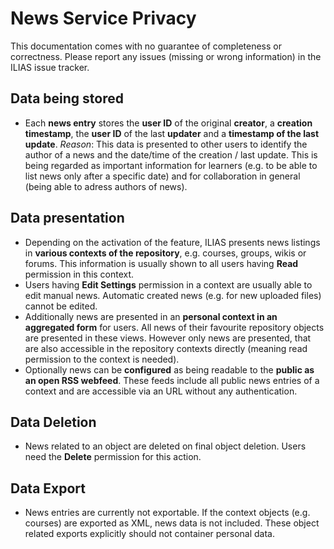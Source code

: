 # News Service Privacy

This documentation comes with no guarantee of completeness or correctness. Please report any issues (missing or wrong information) in the ILIAS issue tracker.

## Data being stored

- Each **news entry** stores the **user ID** of the original **creator**, a **creation timestamp**, the **user ID** of the last **updater** and a **timestamp of the last update**. _Reason_: This data is presented to other users to identify the author of a news and the date/time of the creation / last update. This is being regarded as important information for learners (e.g. to be able to list news only after a specific date) and for collaboration in general (being able to adress authors of news).


## Data presentation

- Depending on the activation of the feature, ILIAS presents news listings in **various contexts of the repository**, e.g. courses, groups, wikis or forums. This information is usually shown to all users having **Read** permission in this context. 
- Users having **Edit Settings** permission in a context are usually able to edit manual news. Automatic created news (e.g. for new uploaded files) cannot be edited.
- Additionally news are presented in an **personal context in an aggregated form** for users. All news of their favourite repository objects are presented in these views. However only news are presented, that are also accessible in the repository contexts directly (meaning read permission to the context is needed).
- Optionally news can be **configured** as being readable to the **public as an open RSS webfeed**. These feeds include all public news entries of a context and are accessible via an URL without any authentication.

## Data Deletion

- News related to an object are deleted on final object deletion. Users need the **Delete** permission for this action.

## Data Export

- News entries are currently not exportable. If the context objects (e.g. courses) are exported as XML, news data is not included. These object related exports explicitly should not container personal data.
